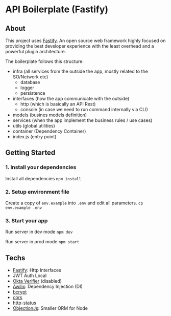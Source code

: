 # API Boilerplate (Fastify)

>

## About

This project uses [Fastify](https://www.fastify.io/docs/latest/Getting-Started/). An open source web framework highly focused on providing the best developer experience with the least overhead and a powerful plugin architecture.

The boilerplate follows this structure:

-   infra (all services from the outside the app, mostly related to the SO/Network etc)
    -   database
    -   logger
    -   persistence
-   interfaces (how the app communicate with the outside)
    -   http (which is basically an API Rest)
    -   console (in case we need to run command internally via CLI)
-   models (busines models definition)
-   services (when the app implement the business rules / use cases)
-   utils (global utilities)
-   container (Dependency Container)
-   index.js (entry point)

## Getting Started

### 1. Install your dependencies

Install all dependencies
`npm install`

### 2. Setup environment file

Create a copy of `env.example` into `.env` and edit all parameters.
`cp env.example .env`

### 3. Start your app

Run server in dev mode
`npm dev`

Run server in prod mode
`npm start`

## Techs

-   [Fastify](https://www.fastify.io/): Http Interfaces
-   JWT Auth Local
-   [Okta Verifier](https://developer.okta.com/blog/2020/10/12/build-modern-api-using-fastify) (disabled)
-   [Awilix](https://github.com/jeffijoe/awilix#readme): Dependency Injection (DI)
-   [bcrypt](https://github.com/kelektiv/node.bcrypt.js#readme)
-   [cors](https://github.com/expressjs/cors)
-   [http-status](https://www.npmjs.com/package/http-status)
-   [ObjectionJs](https://vincit.github.io/objection.js/): Smaller ORM for Node
